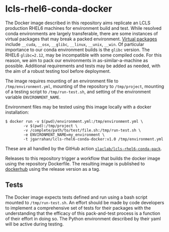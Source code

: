 # lcls-rhel6-conda-docker

The Docker image described in this repository aims replicate an LCLS production RHEL6 machines for environment build and test. While resolved conda environments are largely transferable, there are some instances of virtual packages that may break a packed environment. [Virtual packages](https://conda.io/projects/conda/en/latest/user-guide/tasks/manage-virtual.html) include `__cuda`, `__osx`, `__glibc`, `__linux`, `__unix`, `__win`. Of particular importance to our conda environment builds is the `glibc` version. The RHEL6 `glibc=2.12`, may be incompatible with some compiled code. For this reason, we aim to pack our environments in as-similar-a-machine as possible. Additional requirements and tests may be added as needed, with the aim of a robust testing tool before deployment.

The image requires mounting of an environment file to `/tmp/environment.yml`, mounting of the repository to `/tmp/project`, mounting of a testing script to `/tmp/run-test.sh`, and setting of the environment variable `ENVIRONMENT_NAME`. 

Environment files may be tested using this image locally with a docker installation:
```
$ docker run -v $(pwd)/environment.yml:/tmp/environment.yml \
        -v $(pwd):/tmp/project \
        -v /complete/path/to/test/file.sh:/tmp/run-test.sh \
        -e ENVIRONMENT_NAME=my_environment \
        -t jgarrahan/lcls-rhel6-conda-docker:v1.0 /tmp/environment.yml
```

These are all handled by the GitHub action [`slaclab/lcls-rhel6-conda-pack`](https://github.com/slaclab/lcls-rhel6-conda-pack).

Releases to this repository trigger a workflow that builds the docker image using the repository Dockerfile. The resulting image is published to [dockerhub](https://hub.docker.com/repository/docker/jgarrahan/lcls-rhel6-conda-docker) using the release version as a tag. 

## Tests
The Docker image expects tests defined and run using a bash script mounted to `/tmp/run-test.sh`. An effort should be made by code developers to implement a comprehensive set of tests for their packages with the understanding that the efficacy of this pack-and-test process is a function of their effort in doing so.  The Python environment described by their yaml will be active during testing.